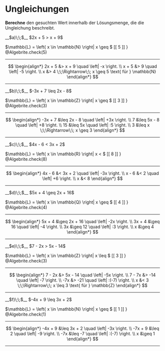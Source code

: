 <!--
version:  0.0.1

language: de

@style
input {
    text-align: center;
}

.flex-container {
    display: flex;
    flex-wrap: wrap;
    align-items: stretch;
    gap: 20px;
}

.flex-child {
    flex: 1;
    min-width: 350px;
    margin-right: 20px;
}

@media (max-width: 400px) {
    .flex-child {
        flex: 100%;
        margin-right: 0;
    }
}
@end

formula: \carry   \textcolor{red}{\scriptsize #1}
formula: \digit   \rlap{\carry{#1}}\phantom{#2}#2
formula: \permil  \text{‰}


import: https://raw.githubusercontent.com/LiaTemplates/Tikz-Jax/main/README.md

script: https://cdn.jsdelivr.net/gh/LiaTemplates/Tikz-Jax@main/dist/index.js

import: https://raw.githubusercontent.com/liaTemplates/algebrite/master/README.md

import: https://raw.githubusercontent.com/LiaTemplates/GGBScript/refs/heads/main/README.md




tags: Ungleichungen, Bruchrechnung, Mengen, negative Zahlen, mittel, normal, Berechnen

comment: Die Lösungsmenge braucht noch einen Wert, findest du diesen? Achte auf die Mengen und Vorzeichen.

author: Martin Lommatzsch

-->




# Ungleichungen




**Berechne** den gesuchten Wert innerhalb der Lösungsmenge, die die Ungleichung beschreibt.




<section class="flex-container">
<div class="flex-child">
__$a)\;\;$__ $2x + 5 > x + 9$ 

<!-- data-solution-button="5"-->
$\mathbb{L} = \left\{ x \in \mathbb{N} \right| x \geq $   [[  5  ]]   $\left.   \right\}$
@Algebrite.check(5)
******************
$$
\begin{align*}
2x + 5 &> x + 9 \quad \left| -x \right. \\
x + 5 &> 9 \quad \left| -5 \right. \\
x &> 4 \;\;\Rightarrow\;\; x \geq 5 \text{ für } \mathbb{N}
\end{align*}
$$
******************
</div>

<div class="flex-child">
__$b)\;\;$__ $-3x + 7 \leq 2x - 8$ 

<!-- data-solution-button="5"-->
$\mathbb{L} = \left\{ x \in \mathbb{Z} \right| x \geq $   [[  3  ]]   $\left.   \right\}$
@Algebrite.check(3)
******************
$$
\begin{align*}
-3x + 7 &\leq 2x - 8 \quad \left| +3x \right. \\
7 &\leq 5x - 8 \quad \left| +8 \right. \\
15 &\leq 5x \quad \left| :5 \right. \\
3 &\leq x \;\;\Rightarrow\;\; x \geq 3
\end{align*}
$$
******************
</div>

<div class="flex-child">
__$c)\;\;$__ $4x - 6 < 3x + 2$ 

<!-- data-solution-button="5"-->
$\mathbb{L} = \left\{ x \in \mathbb{R} \right| x < $   [[  8  ]]   $\left.   \right\}$
@Algebrite.check(8)
******************
$$
\begin{align*}
4x - 6 &< 3x + 2 \quad \left| -3x \right. \\
x - 6 &< 2 \quad \left| +6 \right. \\
x &< 8
\end{align*}
$$
******************
</div>

<div class="flex-child">
__$d)\;\;$__ $5x + 4 \geq 2x + 16$ 

<!-- data-solution-button="5"-->
$\mathbb{L} = \left\{ x \in \mathbb{Q} \right| x \geq $   [[  4  ]]   $\left.   \right\}$
@Algebrite.check(4)
******************
$$
\begin{align*}
5x + 4 &\geq 2x + 16 \quad \left| -2x \right. \\
3x + 4 &\geq 16 \quad \left| -4 \right. \\
3x &\geq 12 \quad \left| :3 \right. \\
x &\geq 4
\end{align*}
$$
******************
</div>

<div class="flex-child">
__$e)\;\;$__ $7 - 2x > 5x - 14$ 

<!-- data-solution-button="5"-->
$\mathbb{L} = \left\{ x \in \mathbb{Z} \right| x \leq $   [[  3  ]]   $\left.   \right\}$
@Algebrite.check(3)
******************
$$
\begin{align*}
7 - 2x &> 5x - 14 \quad \left| -5x \right. \\
7 - 7x &> -14 \quad \left| -7 \right. \\
-7x &> -21 \quad \left| :(-7) \right. \\
x &< 3 \;\;\Rightarrow\;\; x \leq 3 \text{ für } \mathbb{Z}
\end{align*}
$$
******************
</div>

<div class="flex-child">
__$f)\;\;$__ $-4x + 9 \leq 3x + 2$ 

<!-- data-solution-button="5"-->
$\mathbb{L} = \left\{ x \in \mathbb{N} \right| x \geq $   [[  1  ]]   $\left.   \right\}$
@Algebrite.check(1)
******************
$$
\begin{align*}
-4x + 9 &\leq 3x + 2 \quad \left| -3x \right. \\
-7x + 9 &\leq 2 \quad \left| -9 \right. \\
-7x &\leq -7 \quad \left| :(-7) \right. \\
x &\geq 1
\end{align*}
$$
******************
</div>
</section>










